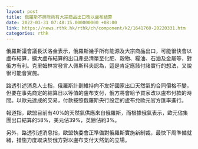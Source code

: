 ```yaml
---
layout: post
title: 俄羅斯不排除所有大宗商品出口改以盧布結算
date: 2022-03-31 07:48:15.000000000 +08:00
link: https://news.rthk.hk/rthk/ch/component/k2/1641760-20220331.htm
categories: rthk
---
```


俄羅斯議會議長沃洛金表示，俄羅斯幾乎所有能源及大宗商品出口，可能很快會以盧布結算，擴大盧布結算的出口產品清單至化肥、穀物、糧油、石油及金屬等，對俄方有利。克里姆林宮發言人佩斯科夫認為，這是肯定應該付諸實行的想法，又說很可能會實施。

路透引述消息人士指，俄羅斯計劃維持向不友好國家出口天然氣的合同價格不變，但要在事先商定的結算日以等值的盧布支付，俄方將會給予買家改以盧布付款的時間。以歐元達成的交易，付款按照俄羅斯央行設定的盧布兌歐元官方匯率進行。

報道指，歐盟目前有40%的天然氣供應來自俄羅斯，而根據俄氣表示，歐元佔集團出口結算的58%，美元佔39%，英鎊佔約3%。

另外，路透引述消息指，歐盟執委會正準備對俄羅斯實施新制裁，最快下周準備就緒，措施力度取決於俄方對以盧布支付天然氣的立場。
